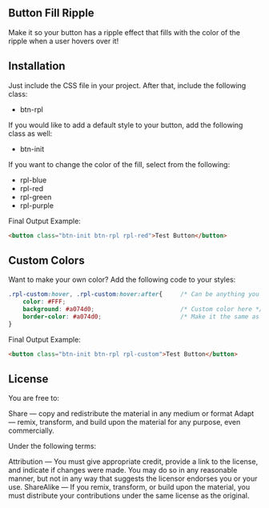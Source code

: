 ## Button Fill Ripple

Make it so your button has a ripple effect that fills with the color of the ripple when a user hovers over it!

## Installation

Just include the CSS file in your project. After that, include the following class:

- btn-rpl

If you would like to add a default style to your button, add the following class as well:

- btn-init

If you want to change the color of the fill, select from the following:

- rpl-blue
- rpl-red
- rpl-green
- rpl-purple

Final Output Example:

```html
<button class="btn-init btn-rpl rpl-red">Test Button</button>
```

## Custom Colors

Want to make your own color? Add the following code to your styles:

```css
.rpl-custom:hover, .rpl-custom:hover:after{     /* Can be anything you want */
    color: #FFF;
    background: #a074d0;                        /* Custom color here */
    border-color: #a074d0;                      /* Make it the same as the above color */
}
```

Final Output Example:

```html
<button class="btn-init btn-rpl rpl-custom">Test Button</button>
```

## License

You are free to:

Share — copy and redistribute the material in any medium or format
Adapt — remix, transform, and build upon the material
for any purpose, even commercially.

Under the following terms:

Attribution — You must give appropriate credit, provide a link to the license, and indicate if changes were made. You may do so in any reasonable manner, but not in any way that suggests the licensor endorses you or your use.
ShareAlike — If you remix, transform, or build upon the material, you must distribute your contributions under the same license as the original.